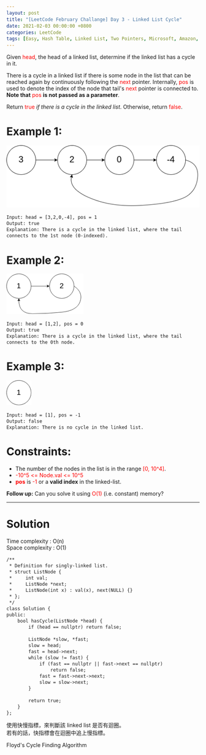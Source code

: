 ```yaml
---
layout: post
title: "[LeetCode February Challange] Day 3 - Linked List Cycle"
date: 2021-02-03 00:00:00 +0800
categories: LeetCode
tags: [Easy, Hash Table, Linked List, Two Pointers, Microsoft, Amazon, Facebook, Goldman Sachs, Apple, Google, Tesla, C++]
---
```

Given <font color="red">head</font>, the head of a linked list, determine if the linked list has a cycle in it.

There is a cycle in a linked list if there is some node in the list that can be reached again by continuously following the <font color="red">next</font> pointer. Internally, <font color="red">pos</font> is used to denote the index of the node that tail's <font color="red">next</font> pointer is connected to. **Note that** <font color="red">pos</font> **is not passed as a parameter**.

Return <font color="red">true</font> *if there is a cycle in the linked list*. Otherwise, return <font color="red">false</font>.

# Example 1:

![](https://github.com/nshawn4675/nshawn4675.github.io/blob/master/_pic/141_ex1.png?raw=true)

	Input: head = [3,2,0,-4], pos = 1
	Output: true
	Explanation: There is a cycle in the linked list, where the tail connects to the 1st node (0-indexed).

# Example 2:

![](https://github.com/nshawn4675/nshawn4675.github.io/blob/master/_pic/141_ex2.png?raw=true)

	Input: head = [1,2], pos = 0
	Output: true
	Explanation: There is a cycle in the linked list, where the tail connects to the 0th node.

# Example 3:

![](https://github.com/nshawn4675/nshawn4675.github.io/blob/master/_pic/141_ex3.png?raw=true)

	Input: head = [1], pos = -1
	Output: false
	Explanation: There is no cycle in the linked list.

# Constraints:

- The number of the nodes in the list is in the range <font color="red">[0, 10^4]</font>.
- <font color="red">-10^5 <= Node.val <= 10^5</font>
- **<font color="red">pos</font>** is <font color="red">-1</font> or a **valid index** in the linked-list.
 

**Follow up:** Can you solve it using <font color="red">O(1)</font> (i.e. constant) memory?

______________________  

# Solution  

Time complexity : O(n)  
Space complexity : O(1)  

	/**
	 * Definition for singly-linked list.
	 * struct ListNode {
	 *     int val;
	 *     ListNode *next;
	 *     ListNode(int x) : val(x), next(NULL) {}
	 * };
	 */
	class Solution {
	public:
	    bool hasCycle(ListNode *head) {
	        if (head == nullptr) return false;
	        
	        ListNode *slow, *fast;
	        slow = head;
	        fast = head->next;
	        while (slow != fast) {
	            if (fast == nullptr || fast->next == nullptr)
	                return false;
	            fast = fast->next->next;
	            slow = slow->next;
	        }
	        
	        return true;
	    }
	};

使用快慢指標，來判斷該 linked list 是否有迴圈。  
若有的話，快指標會在迴圈中追上慢指標。  

Floyd's Cycle Finding Algorithm